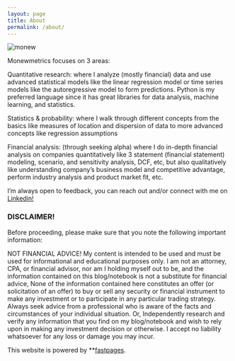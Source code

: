 ```yaml
---
layout: page
title: About
permalink: /about/
---
```


![monew](https://user-images.githubusercontent.com/80532199/192338336-13187d8a-9fd3-4e40-89f1-24e4adde3ee7.png)


Monewmetrics focuses on 3 areas:


Quantitative research: where I analyze (mostly financial) data and use advanced statistical models like the linear regression model or time series models like the autoregressive model to form predictions. Python is my preferred language since it has great libraries for data analysis, machine learning, and statistics.


Statistics & probability: where I walk through different concepts from the basics like measures of location and dispersion of data to more advanced concepts like regression assumptions


Financial analysis: (through seeking alpha) where I do in-depth financial analysis on companies quantitatively like 3 statement (financial statement) modeling, scenario, and sensitivity analysis, DCF, etc, but also qualitatively like understanding company’s business model and competitive advantage, perform industry analysis and product market fit, etc.


I’m always open to feedback, you can reach out and/or connect with me on [Linkedin!](https://www.linkedin.com/in/mj-abubakar/)


### DISCLAIMER!
Before proceeding, please make sure that you note the following important information:

NOT FINANCIAL ADVICE!
My content is intended to be used and must be used for informational and educational purposes only. I am not an attorney, CPA, or financial advisor, nor am I holding myself out to be, and the information contained on this blog/notebook is not a substitute for financial advice, None of the information contained here constitutes an offer (or solicitation of an offer) to buy or sell any security or financial instrument to make any investment or to participate in any particular trading strategy. Always seek advice from a professional who is aware of the facts and circumstances of your individual situation. Or, Independently research and verify any information that you find on my blog/notebook and wish to rely upon in making any investment decision or otherwise. I accept no liability whatsoever for any loss or damage you may incur.


This website is powered by **[fastpages](https://github.com/fastai/fastpages).


